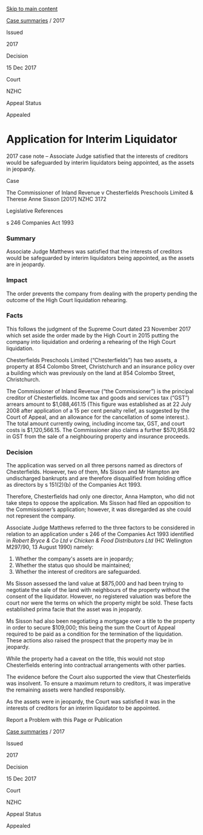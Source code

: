 [Skip to main content](#main-content-tt)

[Case summaries](/publications#f-ttTypeFacet=Case%20summaries&sort=%40irscttissuedatetime%20descending&numberOfResults=25)
 / 2017

Issued

2017

Decision

15 Dec 2017

Court

NZHC

Appeal Status

Appealed

Application for Interim Liquidator
==================================

2017 case note – Associate Judge satisfied that the interests of creditors would be safeguarded by interim liquidators being appointed, as the assets in jeopardy.

Case

The Commissioner of Inland Revenue v Chesterfields Preschools Limited & Therese Anne Sisson \[2017\] NZHC 3172

Legislative References

s 246 Companies Act 1993

### Summary

Associate Judge Matthews was satisfied that the interests of creditors would be safeguarded by interim liquidators being appointed, as the assets are in jeopardy.

### Impact

The order prevents the company from dealing with the property pending the outcome of the High Court liquidation rehearing.

### Facts

This follows the judgment of the Supreme Court dated 23 November 2017 which set aside the order made by the High Court in 2015 putting the company into liquidation and ordering a rehearing of the High Court liquidation.

Chesterfields Preschools Limited (“Chesterfields”) has two assets, a property at 854 Colombo Street, Christchurch and an insurance policy over a building which was previously on the land at 854 Colombo Street, Christchurch.

The Commissioner of Inland Revenue (“the Commissioner”) is the principal creditor of Chesterfields. Income tax and goods and services tax (“GST”) arrears amount to $1,088,461.15 (This figure was established as at 22 July 2008 after application of a 15 per cent penalty relief, as suggested by the Court of Appeal, and an allowance for the cancellation of some interest.). The total amount currently owing, including income tax, GST, and court costs is $1,120,566.15. The Commissioner also claims a further $570,958.92 in GST from the sale of a neighbouring property and insurance proceeds.

### Decision

The application was served on all three persons named as directors of Chesterfields. However, two of them, Ms Sisson and Mr Hampton are undischarged bankrupts and are therefore disqualified from holding office as directors by s 151(2)(b) of the Companies Act 1993.

Therefore, Chesterfields had only one director, Anna Hampton, who did not take steps to oppose the application. Ms Sisson had filed an opposition to the Commissioner’s application; however, it was disregarded as she could not represent the company.

Associate Judge Matthews referred to the three factors to be considered in relation to an application under s 246 of the Companies Act 1993 identified in _Robert Bryce & Co Ltd v Chicken & Food Distributors Ltd_ (HC Wellington M297/90, 13 August 1990) namely:

1.  Whether the company's assets are in jeopardy;
2.  Whether the status quo should be maintained;
3.  Whether the interest of creditors are safeguarded.

Ms Sisson assessed the land value at $875,000 and had been trying to negotiate the sale of the land with neighbours of the property without the consent of the liquidator. However, no registered valuation was before the court nor were the terms on which the property might be sold. These facts established prima facie that the asset was in jeopardy.

Ms Sisson had also been negotiating a mortgage over a title to the property in order to secure $109,000; this being the sum the Court of Appeal required to be paid as a condition for the termination of the liquidation. These actions also raised the prospect that the property may be in jeopardy.

While the property had a caveat on the title, this would not stop Chesterfields entering into contractual arrangements with other parties.

The evidence before the Court also supported the view that Chesterfields was insolvent. To ensure a maximum return to creditors, it was imperative the remaining assets were handled responsibly.

As the assets were in jeopardy, the Court was satisfied it was in the interests of creditors for an interim liquidator to be appointed.

Report a Problem with this Page or Publication

[Case summaries](/publications#f-ttTypeFacet=Case%20summaries&sort=%40irscttissuedatetime%20descending&numberOfResults=25)
 / 2017

Issued

2017

Decision

15 Dec 2017

Court

NZHC

Appeal Status

Appealed